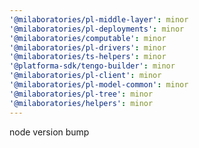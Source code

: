 ```yaml
---
'@milaboratories/pl-middle-layer': minor
'@milaboratories/pl-deployments': minor
'@milaboratories/computable': minor
'@milaboratories/pl-drivers': minor
'@milaboratories/ts-helpers': minor
'@platforma-sdk/tengo-builder': minor
'@milaboratories/pl-client': minor
'@milaboratories/pl-model-common': minor
'@milaboratories/pl-tree': minor
'@milaboratories/helpers': minor
---
```


node version bump
